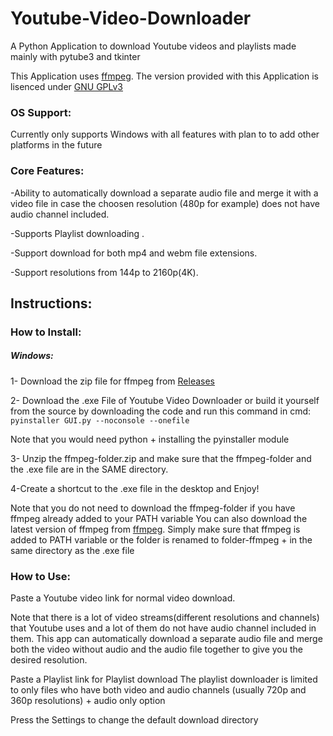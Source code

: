 # Youtube-Video-Downloader
A Python Application to download Youtube videos and playlists made mainly with pytube3 and tkinter

This Application uses [ffmpeg](https://ffmpeg.org/). 
The version provided with this Application is lisenced under [GNU GPLv3](https://www.gnu.org/licenses/gpl-3.0.en.html)

### OS Support:
Currently only supports Windows with all features with plan to to add other platforms in the future

### Core Features:
-Ability to automatically download a separate audio file and merge it with a video file in case the choosen resolution (480p for example) does not have audio channel included.

-Supports Playlist downloading .

-Support download for both mp4 and webm file extensions.

-Support resolutions from 144p to 2160p(4K).


## Instructions:
### How to Install:
##### Windows:
1- Download the zip file for ffmpeg from [Releases](https://github.com/badidrox/Youtube-Video-Downloader/releases)

2- Download the .exe File of Youtube Video Downloader 
or build it yourself from the source by downloading the code and run this command in cmd: `pyinstaller GUI.py --noconsole --onefile`

Note that you would need python + installing the pyinstaller module

3- Unzip the ffmpeg-folder.zip and make sure that the ffmpeg-folder and the .exe file are in the SAME directory.

4-Create a shortcut to the .exe file in the desktop and Enjoy!

Note that you do not need to download the ffmpeg-folder if you have ffmpeg already added to your PATH variable
You can also download the latest version of ffmpeg from [ffmpeg](https://ffmpeg.org/).
Simply make sure that ffmpeg is added to PATH variable or the folder is renamed to folder-ffmpeg + in the same directory as the .exe file


### How to Use:
Paste a Youtube video link for normal video download.

Note that there is a lot of video streams(different resolutions and channels) that Youtube uses and a lot of them do not have audio channel included in them.
This app can automatically download a separate audio file and merge both the video without audio and the audio file together to give you the desired resolution.

Paste a Playlist link for Playlist download
The playlist downloader is limited to only files who have both video and audio channels (usually 720p and 360p resolutions) + audio only option

Press the Settings to change the default download directory
